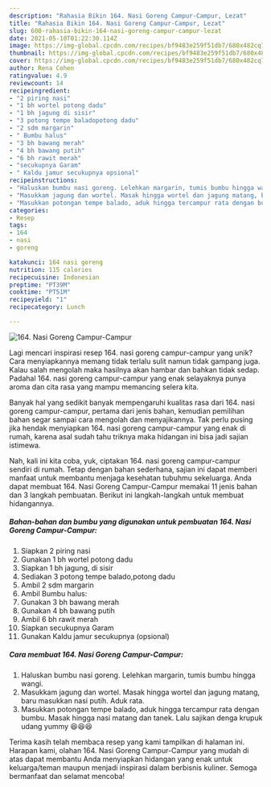 ```yaml
---
description: "Rahasia Bikin 164. Nasi Goreng Campur-Campur, Lezat"
title: "Rahasia Bikin 164. Nasi Goreng Campur-Campur, Lezat"
slug: 600-rahasia-bikin-164-nasi-goreng-campur-campur-lezat
date: 2021-05-10T01:22:30.114Z
image: https://img-global.cpcdn.com/recipes/bf9483e259f51db7/680x482cq70/164-nasi-goreng-campur-campur-foto-resep-utama.jpg
thumbnail: https://img-global.cpcdn.com/recipes/bf9483e259f51db7/680x482cq70/164-nasi-goreng-campur-campur-foto-resep-utama.jpg
cover: https://img-global.cpcdn.com/recipes/bf9483e259f51db7/680x482cq70/164-nasi-goreng-campur-campur-foto-resep-utama.jpg
author: Rena Cohen
ratingvalue: 4.9
reviewcount: 14
recipeingredient:
- "2 piring nasi"
- "1 bh wortel potong dadu"
- "1 bh jagung di sisir"
- "3 potong tempe baladopotong dadu"
- "2 sdm margarin"
- " Bumbu halus"
- "3 bh bawang merah"
- "4 bh bawang putih"
- "6 bh rawit merah"
- "secukupnya Garam"
- " Kaldu jamur secukupnya opsional"
recipeinstructions:
- "Haluskan bumbu nasi goreng. Lelehkan margarin, tumis bumbu hingga wangi."
- "Masukkam jagung dan wortel. Masak hingga wortel dan jagung matang, baru masukkan nasi putih. Aduk rata."
- "Masukkan potongan tempe balado, aduk hingga tercampur rata dengan bumbu. Masak hingga nasi matang dan tanek. Lalu sajikan denga krupuk udang yummy 😆😆😆"
categories:
- Resep
tags:
- 164
- nasi
- goreng

katakunci: 164 nasi goreng 
nutrition: 115 calories
recipecuisine: Indonesian
preptime: "PT39M"
cooktime: "PT51M"
recipeyield: "1"
recipecategory: Lunch

---
```



![164. Nasi Goreng Campur-Campur](https://img-global.cpcdn.com/recipes/bf9483e259f51db7/680x482cq70/164-nasi-goreng-campur-campur-foto-resep-utama.jpg)

Lagi mencari inspirasi resep 164. nasi goreng campur-campur yang unik? Cara menyiapkannya memang tidak terlalu sulit namun tidak gampang juga. Kalau salah mengolah maka hasilnya akan hambar dan bahkan tidak sedap. Padahal 164. nasi goreng campur-campur yang enak selayaknya punya aroma dan cita rasa yang mampu memancing selera kita.



Banyak hal yang sedikit banyak mempengaruhi kualitas rasa dari 164. nasi goreng campur-campur, pertama dari jenis bahan, kemudian pemilihan bahan segar sampai cara mengolah dan menyajikannya. Tak perlu pusing jika hendak menyiapkan 164. nasi goreng campur-campur yang enak di rumah, karena asal sudah tahu triknya maka hidangan ini bisa jadi sajian istimewa.


Nah, kali ini kita coba, yuk, ciptakan 164. nasi goreng campur-campur sendiri di rumah. Tetap dengan bahan sederhana, sajian ini dapat memberi manfaat untuk membantu menjaga kesehatan tubuhmu sekeluarga. Anda dapat membuat 164. Nasi Goreng Campur-Campur memakai 11 jenis bahan dan 3 langkah pembuatan. Berikut ini langkah-langkah untuk membuat hidangannya.

<!--inarticleads1-->

##### Bahan-bahan dan bumbu yang digunakan untuk pembuatan 164. Nasi Goreng Campur-Campur:

1. Siapkan 2 piring nasi
1. Gunakan 1 bh wortel potong dadu
1. Siapkan 1 bh jagung, di sisir
1. Sediakan 3 potong tempe balado,potong dadu
1. Ambil 2 sdm margarin
1. Ambil  Bumbu halus:
1. Gunakan 3 bh bawang merah
1. Gunakan 4 bh bawang putih
1. Ambil 6 bh rawit merah
1. Siapkan secukupnya Garam
1. Gunakan  Kaldu jamur secukupnya (opsional)




<!--inarticleads2-->

##### Cara membuat 164. Nasi Goreng Campur-Campur:

1. Haluskan bumbu nasi goreng. Lelehkan margarin, tumis bumbu hingga wangi.
1. Masukkam jagung dan wortel. Masak hingga wortel dan jagung matang, baru masukkan nasi putih. Aduk rata.
1. Masukkan potongan tempe balado, aduk hingga tercampur rata dengan bumbu. Masak hingga nasi matang dan tanek. Lalu sajikan denga krupuk udang yummy 😆😆😆




Terima kasih telah membaca resep yang kami tampilkan di halaman ini. Harapan kami, olahan 164. Nasi Goreng Campur-Campur yang mudah di atas dapat membantu Anda menyiapkan hidangan yang enak untuk keluarga/teman maupun menjadi inspirasi dalam berbisnis kuliner. Semoga bermanfaat dan selamat mencoba!
